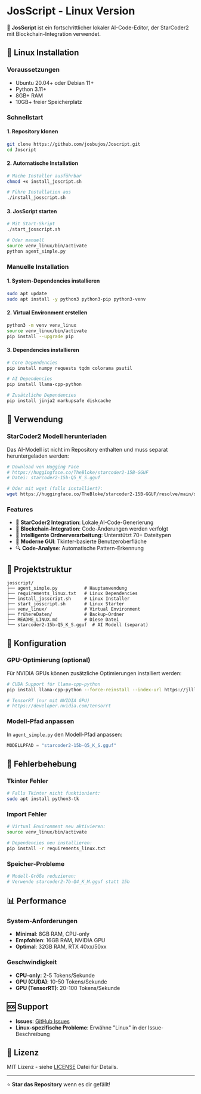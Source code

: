 # JosScript - Linux Version

🤖 **JosScript** ist ein fortschrittlicher lokaler AI-Code-Editor, der StarCoder2 mit Blockchain-Integration verwendet.

## 🐧 Linux Installation

### Voraussetzungen
- Ubuntu 20.04+ oder Debian 11+
- Python 3.11+
- 8GB+ RAM
- 10GB+ freier Speicherplatz

### Schnellstart

#### 1. Repository klonen
```bash
git clone https://github.com/josbujos/Joscript.git
cd Joscript
```

#### 2. Automatische Installation
```bash
# Mache Installer ausführbar
chmod +x install_joscript.sh

# Führe Installation aus
./install_josscript.sh
```

#### 3. JosScript starten
```bash
# Mit Start-Skript
./start_josscript.sh

# Oder manuell
source venv_linux/bin/activate
python agent_simple.py
```

### Manuelle Installation

#### 1. System-Dependencies installieren
```bash
sudo apt update
sudo apt install -y python3 python3-pip python3-venv
```

#### 2. Virtual Environment erstellen
```bash
python3 -m venv venv_linux
source venv_linux/bin/activate
pip install --upgrade pip
```

#### 3. Dependencies installieren
```bash
# Core Dependencies
pip install numpy requests tqdm colorama psutil

# AI Dependencies
pip install llama-cpp-python

# Zusätzliche Dependencies
pip install jinja2 markupsafe diskcache
```

## 🚀 Verwendung

### StarCoder2 Modell herunterladen
Das AI-Modell ist nicht im Repository enthalten und muss separat heruntergeladen werden:

```bash
# Download von Hugging Face
# https://huggingface.co/TheBloke/starcoder2-15B-GGUF
# Datei: starcoder2-15b-Q5_K_S.gguf

# Oder mit wget (falls installiert):
wget https://huggingface.co/TheBloke/starcoder2-15B-GGUF/resolve/main/starcoder2-15b-Q5_K_S.gguf
```

### Features
- 🧠 **StarCoder2 Integration**: Lokale AI-Code-Generierung
- 🔗 **Blockchain-Integration**: Code-Änderungen werden verfolgt
- 📁 **Intelligente Ordnerverarbeitung**: Unterstützt 70+ Dateitypen
- 🎨 **Moderne GUI**: Tkinter-basierte Benutzeroberfläche
- 🔍 **Code-Analyse**: Automatische Pattern-Erkennung

## 📁 Projektstruktur

```
josscript/
├── agent_simple.py          # Hauptanwendung
├── requirements_linux.txt   # Linux Dependencies
├── install_josscript.sh     # Linux Installer
├── start_josscript.sh       # Linux Starter
├── venv_linux/              # Virtual Environment
├── frühereDaten/            # Backup-Ordner
├── README_LINUX.md          # Diese Datei
└── starcoder2-15b-Q5_K_S.gguf  # AI Modell (separat)
```

## 🔧 Konfiguration

### GPU-Optimierung (optional)
Für NVIDIA GPUs können zusätzliche Optimierungen installiert werden:

```bash
# CUDA Support für llama-cpp-python
pip install llama-cpp-python --force-reinstall --index-url https://jllllll.github.io/llama-cpp-python-cuBLAS-wheels/cu118

# TensorRT (nur mit NVIDIA GPU)
# https://developer.nvidia.com/tensorrt
```

### Modell-Pfad anpassen
In `agent_simple.py` den Modell-Pfad anpassen:

```python
MODELLPFAD = "starcoder2-15b-Q5_K_S.gguf"
```

## 🐛 Fehlerbehebung

### Tkinter Fehler
```bash
# Falls Tkinter nicht funktioniert:
sudo apt install python3-tk
```

### Import Fehler
```bash
# Virtual Environment neu aktivieren:
source venv_linux/bin/activate

# Dependencies neu installieren:
pip install -r requirements_linux.txt
```

### Speicher-Probleme
```bash
# Modell-Größe reduzieren:
# Verwende starcoder2-7b-Q4_K_M.gguf statt 15b
```

## 📊 Performance

### System-Anforderungen
- **Minimal**: 8GB RAM, CPU-only
- **Empfohlen**: 16GB RAM, NVIDIA GPU
- **Optimal**: 32GB RAM, RTX 40xx/50xx

### Geschwindigkeit
- **CPU-only**: 2-5 Tokens/Sekunde
- **GPU (CUDA)**: 10-50 Tokens/Sekunde
- **GPU (TensorRT)**: 20-100 Tokens/Sekunde

## 🆘 Support

- **Issues**: [GitHub Issues](https://github.com/josbujos/Joscript/issues)
- **Linux-spezifische Probleme**: Erwähne "Linux" in der Issue-Beschreibung

## 📄 Lizenz

MIT Lizenz - siehe [LICENSE](LICENSE) Datei für Details.

---

⭐ **Star das Repository** wenn es dir gefällt!
